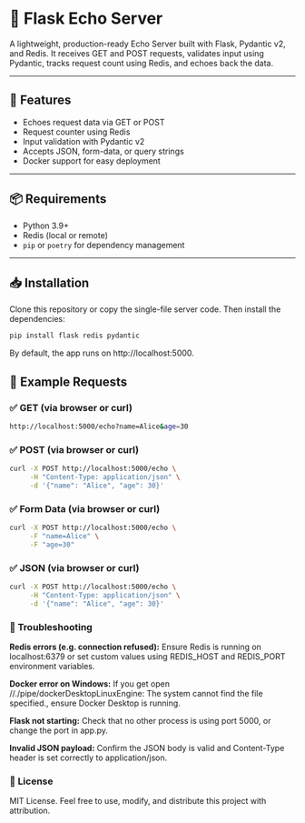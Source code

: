 # 🔁 Flask Echo Server

A lightweight, production-ready Echo Server built with Flask, Pydantic v2, and Redis. It receives GET and POST requests,
validates input using Pydantic, tracks request count using Redis, and echoes back the data.

---

## 🚀 Features

- Echoes request data via GET or POST
- Request counter using Redis
- Input validation with Pydantic v2
- Accepts JSON, form-data, or query strings
- Docker support for easy deployment

---

## 📦 Requirements

- Python 3.9+
- Redis (local or remote)
- `pip` or `poetry` for dependency management

---

## 📥 Installation

Clone this repository or copy the single-file server code. 
Then install the dependencies:

```bash
pip install flask redis pydantic
```

By default, the app runs on http://localhost:5000.

## 🧪 Example Requests

### ✅ GET (via browser or curl)

```bash
http://localhost:5000/echo?name=Alice&age=30
```

### ✅ POST (via browser or curl)

```bash
curl -X POST http://localhost:5000/echo \
     -H "Content-Type: application/json" \
     -d '{"name": "Alice", "age": 30}'
```

### ✅ Form Data (via browser or curl)

```bash
curl -X POST http://localhost:5000/echo \
     -F "name=Alice" \
     -F "age=30"
```

### ✅ JSON (via browser or curl)

```bash
curl -X POST http://localhost:5000/echo \
     -H "Content-Type: application/json" \
     -d '{"name": "Alice", "age": 30}'
```

### 🧯 Troubleshooting

**Redis errors (e.g. connection refused):**
Ensure Redis is running on localhost:6379 or set custom values using REDIS_HOST and REDIS_PORT environment variables.

**Docker error on Windows:**
If you get open //./pipe/dockerDesktopLinuxEngine: The system cannot find the file specified., ensure Docker Desktop is
running.

**Flask not starting:**
Check that no other process is using port 5000, or change the port in app.py.

**Invalid JSON payload:**
Confirm the JSON body is valid and Content-Type header is set correctly to application/json.

### 📄 License

MIT License. Feel free to use, modify, and distribute this project with attribution.